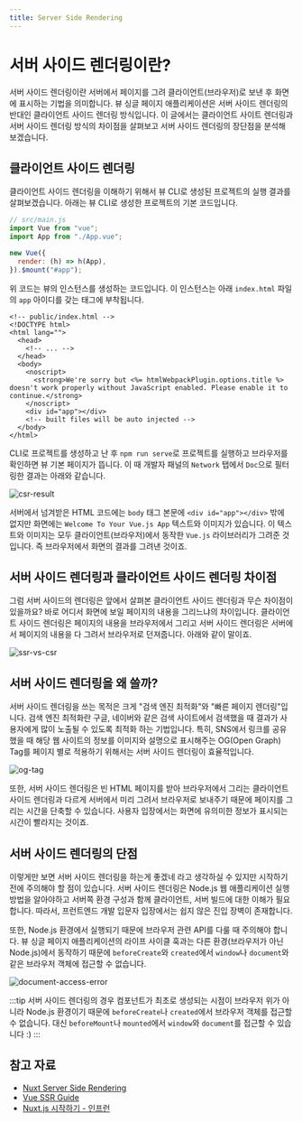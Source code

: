```yaml
---
title: Server Side Rendering
---
```


# 서버 사이드 렌더링이란?

서버 사이드 렌더링이란 서버에서 페이지를 그려 클라이언트(브라우저)로 보낸 후 화면에 표시하는 기법을 의미합니다. 뷰 싱글 페이지 애플리케이션은 서버 사이드 렌더링의 반대인 클라이언트 사이드 렌더링 방식입니다. 이 글에서는 클라이언트 사이트 렌더링과 서버 사이드 렌더링 방식의 차이점을 살펴보고 서버 사이드 렌더링의 장단점을 분석해 보겠습니다.

## 클라이언트 사이드 렌더링

클라이언트 사이드 렌더링을 이해하기 위해서 뷰 CLI로 생성된 프로젝트의 실행 결과를 살펴보겠습니다. 아래는 뷰 
CLI로 생성한 프로젝트의 기본 코드입니다.

```js
// src/main.js
import Vue from "vue";
import App from "./App.vue";

new Vue({
  render: (h) => h(App),
}).$mount("#app");
```

위 코드는 뷰의 인스턴스를 생성하는 코드입니다. 이 인스턴스는 아래 `index.html` 파일의 `app` 아이디를 갖는 태그에 부착됩니다.

```html{11}
<!-- public/index.html -->
<!DOCTYPE html>
<html lang="">
  <head>
    <!-- ... -->
  </head>
  <body>
    <noscript>
      <strong>We're sorry but <%= htmlWebpackPlugin.options.title %> doesn't work properly without JavaScript enabled. Please enable it to continue.</strong>
    </noscript>
    <div id="app"></div>
    <!-- built files will be auto injected -->
  </body>
</html>
```

CLI로 프로젝트를 생성하고 난 후 `npm run serve`로 프로젝트를 실행하고 브라우저를 확인하면 뷰 기본 페이지가 뜹니다. 이 때 개발자 패널의 `Network` 탭에서 `Doc`으로 필터링한 결과는 아래와 같습니다.

![csr-result](./images/csr-result.gif)

서버에서 넘겨받은 HTML 코드에는 `body` 태그 본문에 `<div id="app"></div>` 밖에 없지만 화면에는 
`Welcome To Your Vue.js App` 텍스트와 이미지가 있습니다. 이 텍스트와 이미지는 모두 클라이언트(브라우저)에서 동작한 `Vue.js` 라이브러리가 그려준 것입니다. 즉 브라우저에서 화면의 결과를 그려낸 것이죠.

## 서버 사이드 렌더링과 클라이언트 사이드 렌더링 차이점

그럼 서버 사이드의 렌더링은 앞에서 살펴본 클라이언트 사이드 렌더링과 무슨 차이점이 있을까요? 바로 어디서 화면에 보일 페이지의 내용을 그리느냐의 차이입니다. 클라이언트 사이드 렌더링은 페이지의 내용을 브라우저에서 그리고 서버 사이드 렌더링은 서버에서 페이지의 내용을 다 그려서 브라우저로 던져줍니다. 아래와 같이 말이죠.

![ssr-vs-csr](./images/ssr-vs-csr.png)

<!-- ## 서버 사이드 렌더링과 클라이언트 사이드 렌더링의 렌더링 절차 비교

SPA의 초기 화면 렌더링을 위해 브라우저가 진행해야 하는 일들

`/about` 이라는 페이지로 이동한다고 가정했을 때의 절차

- index.html 파일 다운로드
- Vue.js 애플리케이션 관련된 JS 라이브러리 모두 다운로드
- Vue.js 애플리케이션 초기화
- Vue Router 초기화 및 해당 페이지로 이동
- 화면에 표시하기 위한 REST API 데이터 요청 및 화면 구성
- Vue.js 템플릿의 내용을 사용자가 볼 수 있게 렌더링

SSR의 초기 화면 렌더링 절차

- ..

`hydration`이라는 작업을 거친 이후에는 SPA 처럼 동작하는 것이 Universal Mode의 특징

할 일 : [ ] 바탕화면 nuxt-img 폴더의 이미지 보고 위 섹션의 ssr 내용 정리 필요 -->

## 서버 사이드 렌더링을 왜 쓸까?

서버 사이드 렌더링을 쓰는 목적은 크게 "검색 엔진 최적화"와 "빠른 페이지 렌더링"입니다. 검색 엔진 최적화란 구글, 네이버와 같은 검색 사이트에서 검색했을 때 결과가 사용자에게 많이 노출될 수 있도록 최적화 하는 기법입니다. 특히, SNS에서 링크를 공유했을 때 해당 웹 사이트의 정보를 이미지와 설명으로 표시해주는 OG(Open Graph) Tag를 페이지 별로 적용하기 위해서는 서버 사이드 렌더링이 효율적입니다.

![og-tag](./images/og-tag.png)

또한, 서버 사이드 렌더링은 빈 HTML 페이지를 받아 브라우저에서 그리는 클라이언트 사이드 렌더링과 다르게 서버에서 미리 그려서 브라우저로 보내주기 때문에 페이지를 그리는 시간을 단축할 수 있습니다. 사용자 입장에서는 화면에 유의미한 정보가 표시되는 시간이 빨라지는 것이죠.

## 서버 사이드 렌더링의 단점

이렇게만 보면 서버 사이드 렌더링을 하는게 좋겠네 라고 생각하실 수 있지만 시작하기 전에 주의해야 할 점이 있습니다. 서버 사이드 렌더링은 Node.js 웹 애플리케이션 실행 방법을 알아야하고 서버쪽 환경 구성과 함께 클라이언트, 서버 빌드에 대한 이해가 필요합니다. 따라서, 프런트엔드 개발 입문자 입장에서는 쉽지 않은 진입 장벽이 존재합니다.

또한, Node.js 환경에서 실행되기 때문에 브라우저 관련 API를 다룰 때 주의해야 합니다. 뷰 싱글 페이지 애플리케이션의 라이프 사이클 훅과는 다른 환경(브라우저가 아닌 Node.js)에서 동작하기 때문에 `beforeCreate`와 `created`에서 `window`나 `document`와 같은 브라우저 객체에 접근할 수 없습니다.

![document-access-error](./images/document-access-error.png)

:::tip
서버 사이드 렌더링의 경우 컴포넌트가 최초로 생성되는 시점이 브라우저 위가 아니라 Node.js 환경이기 때문에 `beforeCreate`나 `created`에서 브라우저 객체를 접근할 수 없습니다. 대신 `beforeMount`나 `mounted`에서 `window`와 `document`를 접근할 수 있습니다 :)
:::

## 참고 자료

- [Nuxt Server Side Rendering](https://nuxtjs.org/docs/2.x/concepts/server-side-rendering)
- [Vue SSR Guide](https://ssr.vuejs.org/#what-is-server-side-rendering-ssr)
- [Nuxt.js 시작하기 - 인프런](https://www.inflearn.com/course/넉스트-시작하기?inst=cc965820)